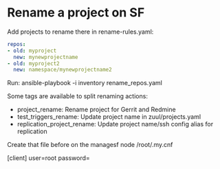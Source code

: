 Rename a project on SF
======================

Add projects to rename there in rename-rules.yaml:

```YAML
repos:
- old: myproject
  new: mynewprojectname
- old: myproject2
  new: namespace/mynewprojectname2
```

Run:
ansible-playbook -i inventory rename_repos.yaml

Some tags are available to split renaming actions:
- project_rename: Rename project for Gerrit and Redmine
- test_triggers_rename: Update project name in zuul/projects.yaml
- replication_project_rename: Update project name/ssh config alias for replication

Create that file before on the managesf node /root/.my.cnf

[client]
user=root
password=<from sfcreds.yaml>
